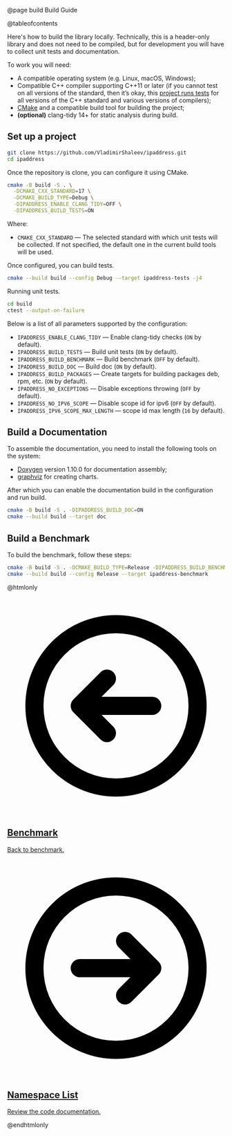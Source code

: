 @page build Build Guide

@tableofcontents

Here's how to build the library locally. Technically, this is a header-only library and does not need to be compiled, but for development you will have to collect unit tests and documentation.

To work you will need:

* A compatible operating system (e.g. Linux, macOS, Windows);
* Compatible C++ compiler supporting C++11 or later (if you cannot test on all versions of the standard, then it’s okay, this [project runs tests](https://github.com/VladimirShaleev/ipaddress/actions/workflows/tests.yml) for all versions of the C++ standard and various versions of compilers);
* [CMake](https://cmake.org/) and a compatible build tool for building the project;
* <b>(optional)</b> clang-tidy 14+ for static analysis during build.

## Set up a project

```bash
git clone https://github.com/VladimirShaleev/ipaddress.git
cd ipaddress
```

Once the repository is clone, you can configure it using CMake.

```bash
cmake -B build -S . \
  -DCMAKE_CXX_STANDARD=17 \
  -DCMAKE_BUILD_TYPE=Debug \
  -DIPADDRESS_ENABLE_CLANG_TIDY=OFF \
  -DIPADDRESS_BUILD_TESTS=ON
```

Where:

* `CMAKE_CXX_STANDARD` — The selected standard with which unit tests will be collected. If not specified, the default one in the current build tools will be used.

Once configured, you can build tests.

```bash
cmake --build build --config Debug --target ipaddress-tests -j4
```

Running unit tests.

```bash
cd build
ctest --output-on-failure
```

Below is a list of all parameters supported by the configuration:

* `IPADDRESS_ENABLE_CLANG_TIDY` — Enable clang-tidy checks (`ON` by default).
* `IPADDRESS_BUILD_TESTS` — Build unit tests (`ON` by default).
* `IPADDRESS_BUILD_BENCHMARK` — Build benchmark (`OFF` by default).
* `IPADDRESS_BUILD_DOC` — Build doc (`ON` by default).
* `IPADDRESS_BUILD_PACKAGES` — Create targets for building packages deb, rpm, etc. (`ON` by default).
* `IPADDRESS_NO_EXCEPTIONS` — Disable exceptions throwing (`OFF` by default).
* `IPADDRESS_NO_IPV6_SCOPE` — Disable scope id for ipv6 (`OFF` by default).
* `IPADDRESS_IPV6_SCOPE_MAX_LENGTH` — scope id max length (`16` by default).

## Build a Documentation

To assemble the documentation, you need to install the following tools on the system:

* [Doxygen](https://www.doxygen.nl) version 1.10.0 for documentation assembly;
* [graphviz](https://graphviz.org/) for creating charts.

After which you can enable the documentation build in the configuration and run build.

```bash
cmake -B build -S . -DIPADDRESS_BUILD_DOC=ON
cmake --build build --target doc
```

## Build a Benchmark

To build the benchmark, follow these steps:

```bash
cmake -B build -S . -DCMAKE_BUILD_TYPE=Release -DIPADDRESS_BUILD_BENCHMARK=ON
cmake --build build --config Release --target ipaddress-benchmark
```

@htmlonly

<div class="cards">

<div class="card">
  <a href="benchmark.html">
  <div class="card_container">
    <svg viewBox="0 0 24 24" fill="none" xmlns="http://www.w3.org/2000/svg"><g id="SVGRepo_bgCarrier" stroke-width="0"></g><g id="SVGRepo_tracerCarrier" stroke-linecap="round" stroke-linejoin="round"></g><g id="SVGRepo_iconCarrier"> <g id="Arrow / Arrow_Circle_Left"> <path id="Vector" d="M11 9L8 12M8 12L11 15M8 12H16M21 12C21 7.02944 16.9706 3 12 3C7.02944 3 3 7.02944 3 12C3 16.9706 7.02944 21 12 21C16.9706 21 21 16.9706 21 12Z" stroke="#000000" stroke-width="2" stroke-linecap="round" stroke-linejoin="round"></path> </g> </g></svg>
    <h2>Benchmark</h2>
    <p>Back to benchmark.</p>
  </div>
  </a>
</div>

<div class="card">
  <a href="namespaces.html">
  <div class="card_container">
    <svg viewBox="0 0 24 24" fill="none" xmlns="http://www.w3.org/2000/svg"><g id="SVGRepo_bgCarrier" stroke-width="0"></g><g id="SVGRepo_tracerCarrier" stroke-linecap="round" stroke-linejoin="round"></g><g id="SVGRepo_iconCarrier"> <g id="Arrow / Arrow_Circle_Right"> <path id="Vector" d="M13 15L16 12M16 12L13 9M16 12H8M21 12C21 7.02944 16.9706 3 12 3C7.02944 3 3 7.02944 3 12C3 16.9706 7.02944 21 12 21C16.9706 21 21 16.9706 21 12Z" stroke="#000000" stroke-width="2" stroke-linecap="round" stroke-linejoin="round"></path> </g> </g></svg>
    <h2>Namespace List</h2>
    <p>Review the code documentation.</p>
  </div>
  </a>
</div>

</div>

@endhtmlonly
